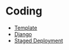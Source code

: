 # Coding

* [Template](template.md)
* [Django](django.md)
* [Staged Deployment](staged-deployment.md)


